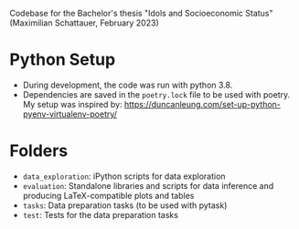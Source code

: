 Codebase for the Bachelor's thesis "Idols and Socioeconomic Status" (Maximilian Schattauer, February 2023)

# Python Setup
- During development, the code was run with python 3.8.
- Dependencies are saved in the `poetry.lock` file to be used with poetry. My setup was inspired by: https://duncanleung.com/set-up-python-pyenv-virtualenv-poetry/

# Folders
- `data_exploration`: iPython scripts for data exploration
- `evaluation`: Standalone libraries and scripts for data inference and producing LaTeX-compatible plots and tables
- `tasks`: Data preparation tasks (to be used with pytask)
- `test`: Tests for the data preparation tasks